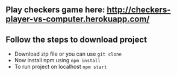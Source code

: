 ## Play checkers game here: http://checkers-player-vs-computer.herokuapp.com/

## Follow the steps to download project
- Download zip file or you can use `git clone `
- Now install npm using `npm install`
- To run project on localhost `npm start`
